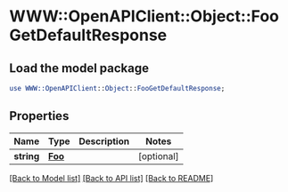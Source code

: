 # WWW::OpenAPIClient::Object::FooGetDefaultResponse

## Load the model package
```perl
use WWW::OpenAPIClient::Object::FooGetDefaultResponse;
```

## Properties
Name | Type | Description | Notes
------------ | ------------- | ------------- | -------------
**string** | [**Foo**](Foo.md) |  | [optional] 

[[Back to Model list]](../README.md#documentation-for-models) [[Back to API list]](../README.md#documentation-for-api-endpoints) [[Back to README]](../README.md)


